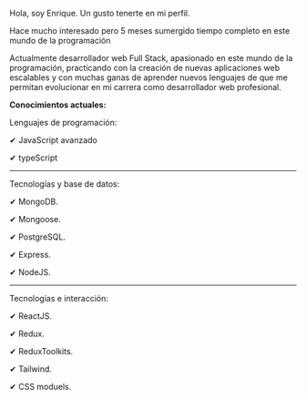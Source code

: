 Hola, soy Enrique. Un gusto tenerte en mi perfil.

Hace mucho interesado pero 5 meses sumergido tiempo completo en este mundo de la programación

Actualmente desarrollador web Full Stack, apasionado en este mundo de la programación, practicando con la creación de nuevas aplicaciones web escalables y con muchas ganas de aprender nuevos lenguajes de que me permitan evolucionar en mi carrera como desarrollador web profesional.

**Conocimientos actuales:**

Lenguajes de programación:

✔ JavaScript avanzado

✔ typeScript

---

Tecnologías y base de datos:

✔ MongoDB.

✔ Mongoose.

✔ PostgreSQL.

✔ Express.

✔ NodeJS.

---

Tecnologías e interacción:

✔ ReactJS.

✔ Redux.

✔ ReduxToolkits.

✔ Tailwind.

✔ CSS moduels.


<!--
**enrique1028/enrique1028** is a ✨ _special_ ✨ repository because its `README.md` (this file) appears on your GitHub profile.

Here are some ideas to get you started:

- 🔭 I’m currently working on ...
- 🌱 I’m currently learning ...
- 👯 I’m looking to collaborate on ...
- 🤔 I’m looking for help with ...
- 💬 Ask me about ...
- 📫 How to reach me: ...
- 😄 Pronouns: ...
- ⚡ Fun fact: ...
-->
